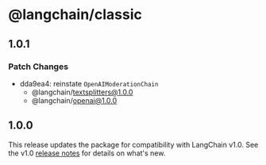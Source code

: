 # @langchain/classic

## 1.0.1

### Patch Changes

- dda9ea4: reinstate `OpenAIModerationChain`
  - @langchain/textsplitters@1.0.0
  - @langchain/openai@1.0.0

## 1.0.0

This release updates the package for compatibility with LangChain v1.0. See the v1.0 [release notes](https://docs.langchain.com/oss/javascript/releases/langchain-v1) for details on what's new.
